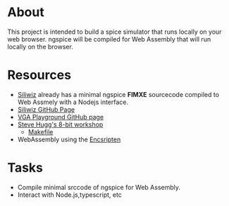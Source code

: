 # About
This project is intended to build a spice simulator that runs locally on your web browser. ngspice will be compiled for Web Assembly that will run locally on the browser.

# Resources

- [Siliwiz](https://app.siliwiz.com) already has a minimal ngspice **FIMXE** sourcecode compiled to Web Assmely with a Nodejs interface.
- [Siliwiz GitHub Page](https://github.com/TinyTapeout/siliwiz)
- [VGA Playground GitHub page](https://github.com/TinyTapeout/vga-playground/)
- [Steve Hugg's 8-bit workshop](https://github.com/sehugg/8bitworkshop-compilers)
  - [Makefile](https://github.com/sehugg/8bitworkshop-compilers/blob/master/Makefile)
- WebAssembly using the [Encsripten](https://emscripten.org/)

# Tasks
- Compile minimal srccode of ngspice for Web Assembly.
- Interact with Node.js,typescript, etc
